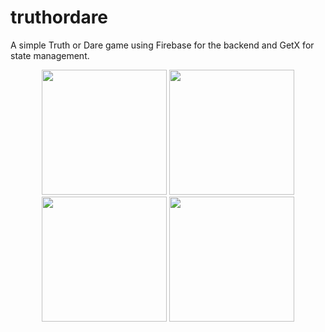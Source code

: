 # truthordare

A simple Truth or Dare game using Firebase for the backend and GetX for state management.

<p align="center">
  <img src="https://github.com/user-attachments/assets/724acbff-e11c-43a1-803e-9a87c115a975" width="200"/>
  <img src="https://github.com/user-attachments/assets/5e2ec5e1-53ae-4fd1-a3f1-bf9631bc4ff6" width="200"/>
  <img src="https://github.com/user-attachments/assets/2b4aed93-2509-4e6b-a12e-cdac1490ffa0" width="200"/>
  <img src="https://github.com/user-attachments/assets/ff2551a0-5fa8-40f9-941e-e47a2744746b" width="200"/>
</p>
